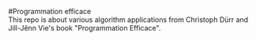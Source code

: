 #Programmation efficace
<br>
This repo is about various algorithm applications from Christoph Dürr and Jill-Jênn Vie's book "Programmation Efficace".
